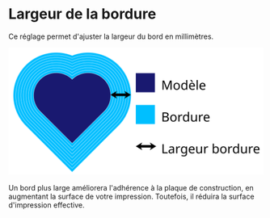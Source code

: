 Largeur de la bordure
===

Ce réglage permet d'ajuster la largeur du bord en millimètres.

![Les dimensions du bord](../images/brim_width_fr.svg)

Un bord plus large améliorera l'adhérence à la plaque de construction, en augmentant la surface de votre impression. Toutefois, il réduira la surface d'impression effective.
